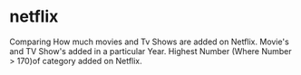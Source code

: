 # netflix
Comparing How much movies and Tv Shows are added on Netflix.
Movie's and TV Show's added in a particular Year.
Highest Number (Where Number > 170)of category added on Netflix.
